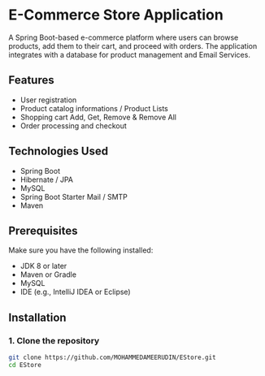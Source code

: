 # E-Commerce Store Application

A Spring Boot-based e-commerce platform where users can browse products, add them to their cart, and proceed with orders. The application integrates with a database for product management and Email Services.

## Features

- User registration
- Product catalog informations / Product Lists
- Shopping cart Add, Get, Remove & Remove All
- Order processing and checkout

## Technologies Used

- Spring Boot
- Hibernate / JPA
- MySQL
- Spring Boot Starter Mail / SMTP
- Maven

## Prerequisites

Make sure you have the following installed:

- JDK 8 or later
- Maven or Gradle
- MySQL
- IDE (e.g., IntelliJ IDEA or Eclipse)

## Installation

### 1. Clone the repository
```bash
git clone https://github.com/MOHAMMEDAMEERUDIN/EStore.git
cd EStore
